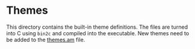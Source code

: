 # Themes

This directory contains the built-in theme definitions.  The files are
turned into C using `bin2c` and compiled into the executable.  New themes
need to be added to the [themes.am](themes.am) file.
